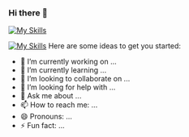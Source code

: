 ### Hi there 👋

[![My Skills](https://skillicons.dev/icons?i=photoshop,react,nodejs,vscode,blender,cpp,cs,html,py&theme=light)](https://skillicons.dev)

[![My Skills](https://skillicons.dev/icons?i=discord,github,pr&theme=light)](https://skillicons.dev)
Here are some ideas to get you started:

- 🔭 I’m currently working on ...
- 🌱 I’m currently learning ...
- 👯 I’m looking to collaborate on ...
- 🤔 I’m looking for help with ...
- 💬 Ask me about ...
- 📫 How to reach me: ...
- 😄 Pronouns: ...
- ⚡ Fun fact: ...

